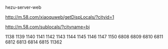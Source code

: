 hezu-server-web

http://m.58.com/xiaoquweb/getDispLocals/?cityid=1

http://m.58.com/sublocals/?cityname=bj

1138
1139
1140
1141
1142
1143
1144
1145
1146
1147
1150
6808
6809
6810
6811
6812
6813
6814
6815
11362
